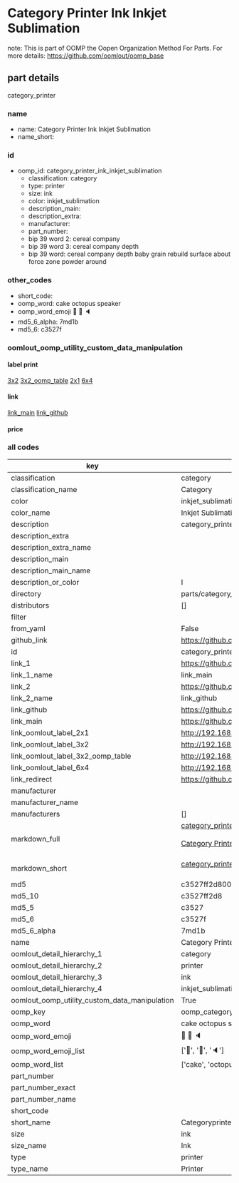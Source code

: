 # Category Printer Ink Inkjet Sublimation  

note: This is part of OOMP the Oopen Organization Method For Parts. For more details: https://github.com/oomlout/oomp_base

##  part details
  



category_printer



### name
* name: Category Printer Ink Inkjet Sublimation
* name_short: 
### id
* oomp_id: category_printer_ink_inkjet_sublimation
  * classification: category
  * type: printer
  * size: ink
  * color: inkjet_sublimation
  * description_main: 
  * description_extra: 
  * manufacturer: 
  * part_number: 
  * bip 39 word 2: cereal company
  * bip 39 word 3: cereal company depth
  * bip 39 word: cereal company depth baby grain rebuild surface about force zone powder around

### other_codes
* short_code: 
* oomp_word: cake octopus speaker
* oomp_word_emoji :cake: :octopus: :speaker:
* md5_6_alpha: 7md1b
* md5_6: c3527f






### oomlout_oomp_utility_custom_data_manipulation
#### label print
[3x2](http://192.168.1.245:1112/?label=oomp%207md1b)
[3x2_oomp_table](http://192.168.1.108:1112/?label=oomp%207md1b)
[2x1](http://192.168.1.242:1112/?label=oomp%207md1b)
[6x4](http://192.168.1.55:1112/?label=oomp%207md1b)    

#### link

[link_main](https://github.com/oomlout/oomlout_oomp_version_1_messy/tree/main/parts/category_printer_ink_inkjet_sublimation) [link_github](https://github.com/oomlout/oomlout_oomp_version_1_messy/tree/main/parts/category_printer_ink_inkjet_sublimation)                             

#### price







### all codes 
| key | value |  
| --- | --- |  
| classification | category |  
| classification_name | Category |  
| color | inkjet_sublimation |  
| color_name | Inkjet Sublimation |  
| description | category_printer |  
| description_extra |  |  
| description_extra_name |  |  
| description_main |  |  
| description_main_name |  |  
| description_or_color | I  |  
| directory | parts/category_printer_ink_inkjet_sublimation |  
| distributors | [] |  
| filter |  |  
| from_yaml | False |  
| github_link | https://github.com/oomlout/oomlout_oomp_part_src/tree/main/parts/category_printer_ink_inkjet_sublimation |  
| id | category_printer_ink_inkjet_sublimation |  
| link_1 | https://github.com/oomlout/oomlout_oomp_version_1_messy/tree/main/parts/category_printer_ink_inkjet_sublimation |  
| link_1_name | link_main |  
| link_2 | https://github.com/oomlout/oomlout_oomp_version_1_messy/tree/main/parts/category_printer_ink_inkjet_sublimation |  
| link_2_name | link_github |  
| link_github | https://github.com/oomlout/oomlout_oomp_version_1_messy/tree/main/parts/category_printer_ink_inkjet_sublimation |  
| link_main | https://github.com/oomlout/oomlout_oomp_version_1_messy/tree/main/parts/category_printer_ink_inkjet_sublimation |  
| link_oomlout_label_2x1 | http://192.168.1.242:1112/?label=oomp%207md1b |  
| link_oomlout_label_3x2 | http://192.168.1.245:1112/?label=oomp%207md1b |  
| link_oomlout_label_3x2_oomp_table | http://192.168.1.108:1112/?label=oomp%207md1b |  
| link_oomlout_label_6x4 | http://192.168.1.55:1112/?label=oomp%207md1b |  
| link_redirect | https://github.com/oomlout/oomlout_oomp_version_1_messy/tree/main/parts/category_printer_ink_inkjet_sublimation |  
| manufacturer |  |  
| manufacturer_name |  |  
| manufacturers | [] |  
| markdown_full | [category_printer_ink_inkjet_sublimation](none)<br>[](none)<br>[Category Printer Ink Inkjet Sublimation](none)<br><br> |  
| markdown_short | [category_printer_ink_inkjet_sublimation](none)<br><br> |  
| md5 | c3527ff2d8007b46cd32c110764ba12c |  
| md5_10 | c3527ff2d8 |  
| md5_5 | c3527 |  
| md5_6 | c3527f |  
| md5_6_alpha | 7md1b |  
| name | Category Printer Ink Inkjet Sublimation |  
| oomlout_detail_hierarchy_1 | category |  
| oomlout_detail_hierarchy_2 | printer |  
| oomlout_detail_hierarchy_3 | ink |  
| oomlout_detail_hierarchy_4 | inkjet_sublimation |  
| oomlout_oomp_utility_custom_data_manipulation | True |  
| oomp_key | oomp_category_printer_ink_inkjet_sublimation |  
| oomp_word | cake octopus speaker |  
| oomp_word_emoji | :cake: :octopus: :speaker: |  
| oomp_word_emoji_list | [':cake:', ':octopus:', ':speaker:'] |  
| oomp_word_list | ['cake', 'octopus', 'speaker'] |  
| part_number |  |  
| part_number_exact |  |  
| part_number_name |  |  
| short_code |  |  
| short_name | Categoryprinter |  
| size | ink |  
| size_name | Ink |  
| type | printer |  
| type_name | Printer |  
